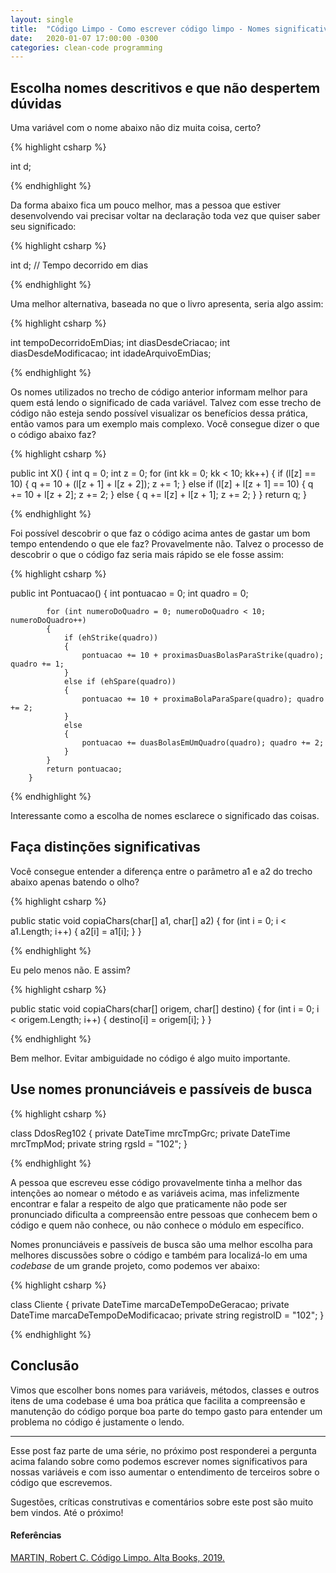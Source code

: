 ```yaml
---
layout: single
title:  "Código Limpo - Como escrever código limpo - Nomes significativos"
date:   2020-01-07 17:00:00 -0300
categories: clean-code programming
---
```


## Escolha nomes descritivos e que não despertem dúvidas

Uma variável com o nome abaixo não diz muita coisa, certo?

{% highlight csharp %}

int d;

{% endhighlight %}

Da forma abaixo fica um pouco melhor, mas a pessoa que estiver desenvolvendo vai precisar voltar na declaração toda vez que quiser saber seu significado:

{% highlight csharp %}

int d; // Tempo decorrido em dias

{% endhighlight %}

Uma melhor alternativa, baseada no que o livro apresenta, seria algo assim:

{% highlight csharp %}

int tempoDecorridoEmDias;
int diasDesdeCriacao;
int diasDesdeModificacao;
int idadeArquivoEmDias;

{% endhighlight %}



Os nomes utilizados no trecho de código anterior informam melhor para quem está lendo o significado de cada variável. Talvez com esse trecho de código não esteja sendo possível visualizar os benefícios dessa prática, então vamos para um exemplo mais complexo. Você consegue dizer o que o código abaixo faz?

{% highlight csharp %}

public int X()
        {
            int q = 0;
            int z = 0;
            for (int kk = 0; kk < 10; kk++)
            {
                if (l[z] == 10)
                {
                    q += 10 + (l[z + 1] + l[z + 2]);
                    z += 1;
                }
                else if (l[z] + l[z + 1] == 10)
                {
                    q += 10 + l[z + 2];
                    z += 2;
                }
                else
                {
                    q += l[z] + l[z + 1];
                    z += 2;
                }
            }
            return q;
        }

{% endhighlight %}



Foi possível descobrir o que faz o código acima antes de gastar um bom tempo entendendo o que ele faz? Provavelmente não. Talvez o processo de descobrir o que o código faz seria mais rápido se ele fosse assim:

{% highlight csharp %}

   public int Pontuacao()
        {
            int pontuacao = 0;
            int quadro = 0;

            for (int numeroDoQuadro = 0; numeroDoQuadro < 10; numeroDoQuadro++)
            {
                if (ehStrike(quadro))
                {
                    pontuacao += 10 + proximasDuasBolasParaStrike(quadro); quadro += 1;
                }
                else if (ehSpare(quadro))
                {
                    pontuacao += 10 + proximaBolaParaSpare(quadro); quadro += 2;
                }
                else
                {
                    pontuacao += duasBolasEmUmQuadro(quadro); quadro += 2;
                }
            }
            return pontuacao;
        }
{% endhighlight %}

Interessante como a escolha de nomes esclarece o significado das coisas.

## Faça distinções significativas

Você consegue entender a diferença entre o parâmetro a1 e a2 do trecho abaixo apenas batendo o olho?



{% highlight csharp %}

public static void copiaChars(char[] a1, char[] a2)
        {
            for (int i = 0; i < a1.Length; i++)
            {
                a2[i] = a1[i];
            }
        }

{% endhighlight %}



Eu pelo menos não. E assim?



{% highlight csharp %}

public static void copiaChars(char[] origem, char[] destino)
        {
            for (int i = 0; i < origem.Length; i++)
            {
                destino[i] = origem[i];
            }
        }

{% endhighlight %}



Bem melhor. Evitar ambiguidade no código é algo muito importante.

## Use nomes pronunciáveis e passíveis de busca

{% highlight csharp %}

class DdosReg102
    {
        private DateTime mrcTmpGrc;
        private DateTime mrcTmpMod;
        private string rgsId = "102";
    }

{% endhighlight %}



A pessoa que escreveu esse código provavelmente tinha a melhor das intenções ao nomear o método e as variáveis acima, mas infelizmente encontrar e falar a respeito de algo que praticamente não pode ser pronunciado dificulta a compreensão entre pessoas que conhecem bem o código e quem não conhece, ou não conhece o módulo em específico.



Nomes pronunciáveis e passíveis de busca são uma melhor escolha para melhores discussões sobre o código e também para localizá-lo em uma *codebase* de um grande projeto, como podemos ver abaixo:

{% highlight csharp %}

class Cliente
    {
    private DateTime marcaDeTempoDeGeracao;
    private DateTime marcaDeTempoDeModificacao;
    private string registroID = "102";
    }

{% endhighlight %}



## Conclusão

Vimos que escolher bons nomes para variáveis, métodos, classes e outros itens de uma codebase é uma boa prática que facilita a compreensão e manutenção do código porque boa parte do tempo gasto para entender um problema no código é justamente o lendo.

***

Esse post faz parte de uma série, no próximo post responderei a pergunta acima falando sobre como podemos escrever nomes significativos para nossas variáveis e com isso aumentar o entendimento de terceiros sobre o código que escrevemos.

Sugestões, críticas construtivas e comentários sobre este post são muito bem vindos. Até o próximo! 





#### Referências

[MARTIN, Robert C. Código Limpo. Alta Books, 2019.](https://amzn.to/39ExBZl)

